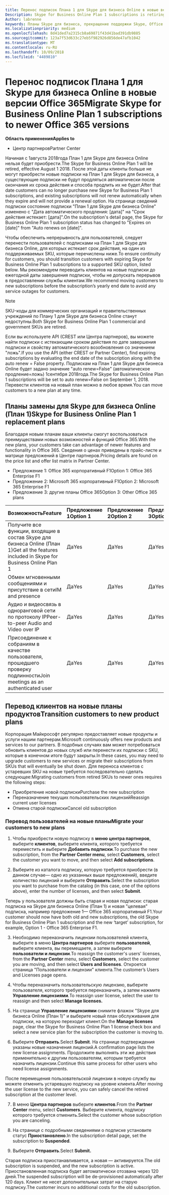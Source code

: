 ```yaml
---
title: Перенос подписок Плана 1 для Skype для бизнеса Online в новые версии Office 365 | Центр партнеров
Description: Skype for Business Online Plan 1 subscriptions is retiring.
Author: labrenne
keywords: Планы Skype для бизнеса, прекращение поддержки Skype, Office 365
ms.localizationpriority: medium
ms.openlocfilehash: 8d41ded7a2315cb8a69871f43d41bad391db9885
ms.sourcegitcommit: 123a7f53d633c27eb5f982926d856de47afb1042
ms.translationtype: MT
ms.contentlocale: ru-RU
ms.lasthandoff: 10/09/2018
ms.locfileid: "4489810"
---
```

# <a name="migrate-skype-for-business-online-plan-1-subscriptions-to-newer-office-365-versions"></a><span data-ttu-id="bb931-103">Перенос подписок Плана 1 для Skype для бизнеса Online в новые версии Office 365</span><span class="sxs-lookup"><span data-stu-id="bb931-103">Migrate Skype for Business Online Plan 1 subscriptions to newer Office 365 versions</span></span>

**<span data-ttu-id="bb931-104">Область применения</span><span class="sxs-lookup"><span data-stu-id="bb931-104">Applies to</span></span>**

- <span data-ttu-id="bb931-105">Центр партнеров</span><span class="sxs-lookup"><span data-stu-id="bb931-105">Partner Center</span></span>

<span data-ttu-id="bb931-106">Начиная с 1августа 2018года План 1 для Skype для бизнеса Online нельзя будет приобрести.</span><span class="sxs-lookup"><span data-stu-id="bb931-106">The Skype for Business Online Plan 1 will be retired, effective August 1 2018.</span></span> <span data-ttu-id="bb931-107">После этой даты клиенты больше не могут приобрести новые подписки на План 1 для Skype для бизнеса, а существующие подписки не будут продляться автоматически после окончания их срока действия и способа продлить их не будет.</span><span class="sxs-lookup"><span data-stu-id="bb931-107">After that date customers can no longer purchase new Skype for Business Plan 1 subscriptions, and existing subscriptions will not renew automatically when they expire and will not provide a renewal option.</span></span> <span data-ttu-id="bb931-108">На странице сведений подписки состояние подписки "План 1 для Skype для бизнеса Online" изменено с "Дата автоматического продления: [дата]" на "Срок действия истекает: [дата]".</span><span class="sxs-lookup"><span data-stu-id="bb931-108">On the subscription's detail page, the Skype for Business Online Plan 1 subscription status has changed to "Expires on [date]" from "Auto renews on [date]".</span></span>  

<span data-ttu-id="bb931-109">Чтобы обеспечить непрерывность для пользователей, следует перенести пользователей с подписками на План 1 для Skype для бизнеса Online, для которых истекает срок действия, на один из поддерживаемых SKU, которые перечислены ниже.</span><span class="sxs-lookup"><span data-stu-id="bb931-109">To ensure continuity for customers, you should transition customers with expiring Skype for Business Online Plan 1 subscriptions to a supported SKU option, listed below.</span></span> <span data-ttu-id="bb931-110">Мы рекомендуем переводить клиентов на новые подписки до ежегодной даты завершения подписки, чтобы не допускать перерывов в предоставлении службы клиентам.</span><span class="sxs-lookup"><span data-stu-id="bb931-110">We recommend moving customers to new subscriptions before the subscription’s yearly end date to avoid any service outages for customers.</span></span> 

>[!NOTE]
><span data-ttu-id="bb931-111">SKU-коды для коммерческих организаций и правительственных учреждений по Плану 1 для Skype для бизнеса Online станут недоступны.</span><span class="sxs-lookup"><span data-stu-id="bb931-111">Both Skype for Business Online Plan 1 commercial and government SKUs are retired.</span></span>

<span data-ttu-id="bb931-112">Если вы используете API (CREST или Центра партнеров), вы можете найти подписки с истекающим сроком действия по дате завершения подписки и свойству автоматического возобновления со значением "ложь".</span><span class="sxs-lookup"><span data-stu-id="bb931-112">If you use the API (either CREST or Partner Center), find expiring subscriptions by evaluating the end date of the subscription along with the auto renew = False property.</span></span> <span data-ttu-id="bb931-113">Подпискам на План 1 для Skype для бизнеса Online будет задано значение "auto renew=False" (автоматическое продление=ложь) 1сентября 2018года.</span><span class="sxs-lookup"><span data-stu-id="bb931-113">The Skype for Business Online Plan 1 subscriptions will be set to auto renew=False on September 1, 2018.</span></span> <span data-ttu-id="bb931-114">Перевести клиентов на новый план можно в любое время.</span><span class="sxs-lookup"><span data-stu-id="bb931-114">You can move customers to a new plan at any time.</span></span> 

## <a name="skype-for-business-online-plan-1-replacement-plans"></a><span data-ttu-id="bb931-115">Планы замены для Skype для бизнеса Online (План 1)</span><span class="sxs-lookup"><span data-stu-id="bb931-115">Skype for Business Online Plan 1 replacement plans</span></span>

<span data-ttu-id="bb931-116">Благодаря новым планам ваши клиенты смогут воспользоваться преимуществами новых возможностей и функций Office 365.</span><span class="sxs-lookup"><span data-stu-id="bb931-116">With the new plans, your customers take can advantage of newer features and functionality in Office 365.</span></span> <span data-ttu-id="bb931-117">Сведения о ценах приведены в прайс-листе и матрице предложений в Центре партнеров.</span><span class="sxs-lookup"><span data-stu-id="bb931-117">Pricing details are found on the price list and offer list matrix in Partner Center.</span></span> 

- <span data-ttu-id="bb931-118">Предложение 1: Office 365 корпоративный F1</span><span class="sxs-lookup"><span data-stu-id="bb931-118">Option 1: Office 365 Enterprise F1</span></span>
- <span data-ttu-id="bb931-119">Предложение 2: Microsoft 365 корпоративный F1</span><span class="sxs-lookup"><span data-stu-id="bb931-119">Option 2: Microsoft 365 Enterprise F1</span></span>
- <span data-ttu-id="bb931-120">Предложение 3: другие планы Office 365</span><span class="sxs-lookup"><span data-stu-id="bb931-120">Option 3: Other Office 365 plans</span></span>

|**<span data-ttu-id="bb931-121">Возможность</span><span class="sxs-lookup"><span data-stu-id="bb931-121">Feature</span></span>**    |**<span data-ttu-id="bb931-122">Предложение 1</span><span class="sxs-lookup"><span data-stu-id="bb931-122">Option 1</span></span>**   |**<span data-ttu-id="bb931-123">Предложение 2</span><span class="sxs-lookup"><span data-stu-id="bb931-123">Option 2</span></span>**   |**<span data-ttu-id="bb931-124">Предложение 3</span><span class="sxs-lookup"><span data-stu-id="bb931-124">Option 3</span></span>**   |
|:-----------------|:-----------------|:-------------|:------------|
|<span data-ttu-id="bb931-125">Получите все функции, входящие в состав Skype для бизнеса Online (План 1)</span><span class="sxs-lookup"><span data-stu-id="bb931-125">Get all the features included in Skype for Business Online Plan 1</span></span>|<span data-ttu-id="bb931-126">Да</span><span class="sxs-lookup"><span data-stu-id="bb931-126">Yes</span></span>   |<span data-ttu-id="bb931-127">Да</span><span class="sxs-lookup"><span data-stu-id="bb931-127">Yes</span></span>   |<span data-ttu-id="bb931-128">Да</span><span class="sxs-lookup"><span data-stu-id="bb931-128">Yes</span></span>   |
|<span data-ttu-id="bb931-129">Обмен мгновенными сообщениями и присутствие в сети</span><span class="sxs-lookup"><span data-stu-id="bb931-129">IM and presence</span></span> |<span data-ttu-id="bb931-130">Да</span><span class="sxs-lookup"><span data-stu-id="bb931-130">Yes</span></span>   |<span data-ttu-id="bb931-131">Да</span><span class="sxs-lookup"><span data-stu-id="bb931-131">Yes</span></span>   |<span data-ttu-id="bb931-132">Да</span><span class="sxs-lookup"><span data-stu-id="bb931-132">Yes</span></span>   |
|<span data-ttu-id="bb931-133">Аудио и видеосвязь в одноранговой сети по протоколу IP</span><span class="sxs-lookup"><span data-stu-id="bb931-133">Peer-to-peer Audio and Video over IP</span></span>|<span data-ttu-id="bb931-134">Да</span><span class="sxs-lookup"><span data-stu-id="bb931-134">Yes</span></span>   |<span data-ttu-id="bb931-135">Да</span><span class="sxs-lookup"><span data-stu-id="bb931-135">Yes</span></span>   |<span data-ttu-id="bb931-136">Да</span><span class="sxs-lookup"><span data-stu-id="bb931-136">Yes</span></span>   
|<span data-ttu-id="bb931-137">Присоединение к собраниям в качестве пользователя, прошедшего проверку подлинности</span><span class="sxs-lookup"><span data-stu-id="bb931-137">Join meetings as an authenticated user</span></span>| <span data-ttu-id="bb931-138">Да</span><span class="sxs-lookup"><span data-stu-id="bb931-138">Yes</span></span>   |<span data-ttu-id="bb931-139">Да</span><span class="sxs-lookup"><span data-stu-id="bb931-139">Yes</span></span>   |<span data-ttu-id="bb931-140">Да</span><span class="sxs-lookup"><span data-stu-id="bb931-140">Yes</span></span>   |

## <a name="transition-customers-to-new-product-plans"></a><span data-ttu-id="bb931-141">Перевод клиентов на новые планы продуктов</span><span class="sxs-lookup"><span data-stu-id="bb931-141">Transition customers to new product plans</span></span>

<span data-ttu-id="bb931-142">Корпорация Майкрософт регулярно предоставляет новые продукты и услуги нашим партнерам.</span><span class="sxs-lookup"><span data-stu-id="bb931-142">Microsoft continuously offers new products and services to our partners.</span></span> <span data-ttu-id="bb931-143">В подобных случаях вам может потребоваться обновить клиентов до новых служб или перенести их подписки с SKU, которые в конечном итоге будут закрыты.</span><span class="sxs-lookup"><span data-stu-id="bb931-143">In these cases, you may need to upgrade customers to new services or migrate their subscriptions from SKUs that will eventually be shut down.</span></span> <span data-ttu-id="bb931-144">Для переноса клиентов с устаревших SKU на новые требуется последовательно сделать следующее:</span><span class="sxs-lookup"><span data-stu-id="bb931-144">Migrating customers from retired SKUs to newer ones requires the following steps:</span></span>

- <span data-ttu-id="bb931-145">Приобретение новой подписки</span><span class="sxs-lookup"><span data-stu-id="bb931-145">Purchase the new subscription</span></span>
- <span data-ttu-id="bb931-146">Переназначение текущих пользовательских лицензий</span><span class="sxs-lookup"><span data-stu-id="bb931-146">Reassign current user licenses</span></span>
- <span data-ttu-id="bb931-147">Отмена старой подписки</span><span class="sxs-lookup"><span data-stu-id="bb931-147">Cancel old subscription</span></span>

### <a name="migrate-your-customers-to-new-plans"></a><span data-ttu-id="bb931-148">Перевод пользователей на новые планы</span><span class="sxs-lookup"><span data-stu-id="bb931-148">Migrate your customers to new plans</span></span>

1. <span data-ttu-id="bb931-149">Чтобы приобрести новую подписку в **меню центра партнеров**, выберите **клиентов**, выберите клиента, которого требуется переместить и выберите **Добавить подписки**.</span><span class="sxs-lookup"><span data-stu-id="bb931-149">To purchase the new subscription, from the **Partner Center menu**, select **Customers**, select the customer you want to move, and then select **Add subscriptions**.</span></span>

2. <span data-ttu-id="bb931-150">Выберите из каталога подписку, которую требуется приобрести (в данном случае— одно из указанных выше предложений), введите количество лицензий и выберите **Отправить**.</span><span class="sxs-lookup"><span data-stu-id="bb931-150">Select the subscription you want to purchase from the catalog (in this case, one of the options above), enter the number of licenses, and then select **Submit**.</span></span> 

<span data-ttu-id="bb931-151">Теперь у пользователя должны быть старая и новая подписки: старая подписка на Skype для бизнеса Online (План 1) и новая "целевая" подписка, например предложение 1— Office 365 корпоративный F1.</span><span class="sxs-lookup"><span data-stu-id="bb931-151">Your customer should now have both old and new subscriptions, the old Skype for Business Online Plan 1  subscription and the new ‘target’ subscription, for example, Option 1 - Office 365 Enterprise F1.</span></span>

3. <span data-ttu-id="bb931-152">Необходимо переназначить лицензии пользователей клиента, выберите в меню **Центра партнеров** выберите **пользователей**, выберите клиента, вы перемещаете, а затем выберите **пользователи и лицензии**.</span><span class="sxs-lookup"><span data-stu-id="bb931-152">To reassign the customer's users' licenses, from the **Partner Center** menu, select **Customers**, select the customer you are moving, and then select **Users and licenses**.</span></span> <span data-ttu-id="bb931-153">Откроется страница "Пользователи и лицензии" клиента.</span><span class="sxs-lookup"><span data-stu-id="bb931-153">The customer’s Users and Licenses page opens.</span></span>

4. <span data-ttu-id="bb931-154">Чтобы переназначить пользовательскую лицензию, выберите пользователя, которого требуется переназначить, а затем нажмите **Управление лицензиями**.</span><span class="sxs-lookup"><span data-stu-id="bb931-154">To reassign user license, select the user to reassign and then select **Manage licenses.**</span></span>

5. <span data-ttu-id="bb931-155">На странице **Управление лицензиями** снимите флажок "Skype для бизнеса Online (План 1)" и выберите новый план обслуживания для подписки, на которую переходит клиент.</span><span class="sxs-lookup"><span data-stu-id="bb931-155">On the **Manage licenses** page, clear the Skype for Business Online Plan 1 license check box and select a new service plan for the subscription the customer is moving to.</span></span>

6. <span data-ttu-id="bb931-156">Выберите **Отправить**.</span><span class="sxs-lookup"><span data-stu-id="bb931-156">Select **Submit**.</span></span> <span data-ttu-id="bb931-157">На странице подтверждения указаны новые назначения лицензий.</span><span class="sxs-lookup"><span data-stu-id="bb931-157">A confirmation page lists the new license assignments.</span></span> <span data-ttu-id="bb931-158">Продолжите выполнять эти же действия применительно к другим пользователям, которым требуется назначить лицензии.</span><span class="sxs-lookup"><span data-stu-id="bb931-158">Continue this same process for other users who need license assignments.</span></span>

<span data-ttu-id="bb931-159">После перемещения пользовательской лицензии в новую службу вы можете отменить устаревшую подписку на уровне клиента.</span><span class="sxs-lookup"><span data-stu-id="bb931-159">After moving the user license to the new service, you can safely cancel the retired subscription at the customer level.</span></span>

7. <span data-ttu-id="bb931-160">В меню **Центра партнеров** выберите **клиентов**.</span><span class="sxs-lookup"><span data-stu-id="bb931-160">From the **Partner Center** menu, select **Customers**.</span></span> <span data-ttu-id="bb931-161">Выберите клиента, подписку которого требуется отменить.</span><span class="sxs-lookup"><span data-stu-id="bb931-161">Select the customer whose subscription you are canceling.</span></span>

8. <span data-ttu-id="bb931-162">На странице с подробными сведениями о подписке установите статус **Приостановлено**.</span><span class="sxs-lookup"><span data-stu-id="bb931-162">In the subscription detail page, set the subscription to **Suspended**.</span></span>

9. <span data-ttu-id="bb931-163">Выберите **Отправить**.</span><span class="sxs-lookup"><span data-stu-id="bb931-163">Select **Submit.**</span></span>

<span data-ttu-id="bb931-164">Старая подписка приостанавливается, а новая — активируется.</span><span class="sxs-lookup"><span data-stu-id="bb931-164">The old subscription is suspended, and the new subscription is active.</span></span> <span data-ttu-id="bb931-165">Приостановленная подписка будет автоматически отозвана через 120 дней.</span><span class="sxs-lookup"><span data-stu-id="bb931-165">The suspended subscription will be de-provisioned automatically after 120 days.</span></span> <span data-ttu-id="bb931-166">Клиент не несет дополнительных затрат на старую подписку.</span><span class="sxs-lookup"><span data-stu-id="bb931-166">The customer incurs no additional costs for the old subscription.</span></span>


